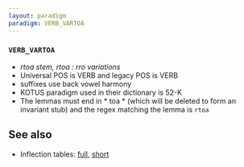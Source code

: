 ```yaml
---
layout: paradigm
paradigm: VERB_VARTOA
---
```

### ` VERB_VARTOA `

* _rtoa stem, rtoa : rro variations_
* Universal POS is VERB and legacy POS is VERB
* suffixes use back vowel harmony
* KOTUS paradigm used in their dictionary is 52-K
* The lemmas must end in * toa * (which will be deleted to form an invariant stub) and the regex matching the lemma is ` rtoa `

## See also

* Inflection tables: [full](gen/V/vartoa.html), [short](gen/V/vartoa_wikt.html)

